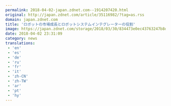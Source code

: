 ```yaml
---
permalink: 2018-04-02-japan.zdnet.com--1914207420.html
original: http://japan.zdnet.com/article/35116982/?tag=as.rss
domain: japan.zdnet.com
title: 'ロボットの市場成長とロボットシステムインテグレーターの役割'
image: https://japan.zdnet.com/storage/2018/03/30/834473e0ec43763247b8dee6c040e539/zd_top02.jpg
date: 2018-04-02 23:31:09
category: news
translations: 
 - 'en'
 - 'es'
 - 'de'
 - 'ru'
 - 'fr'
 - 'it'
 - 'zh-CN'
 - 'zh-TW'
 - 'ar'
 - 'pt'
 - 'hy'
---
```


